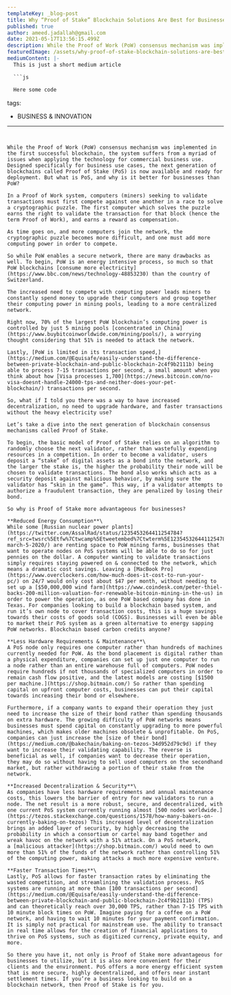 ```yaml
---
templateKey: _blog-post
title: Why “Proof of Stake” Blockchain Solutions Are Best for Businesses
published: true
author: ameed.jadallah@gmail.com
date: 2021-05-17T13:56:15.499Z
description: While the Proof of Work (PoW) consensus mechanism was implemented in the first successful blockchain, the system suffers from a myriad of issues when applying the technology for commercial business use. Designed specifically for business use cases, the next generation of blockchains called Proof of Stake (PoS) is now available and ready for deployment. But what is PoS, and why is it better for businesses than PoW?
featuredImage: /assets/why-proof-of-stake-blockchain-solutions-are-best-for-businesses_cover.png
mediumContent: |-
  This is just a short medium article

  ```js

  Here some code

  ```
tags:
  - BUSINESS & INNOVATION
---
```


While the Proof of Work (PoW) consensus mechanism was implemented in the first successful blockchain, the system suffers from a myriad of issues when applying the technology for commercial business use. Designed specifically for business use cases, the next generation of blockchains called Proof of Stake (PoS) is now available and ready for deployment. But what is PoS, and why is it better for businesses than PoW?

In a Proof of Work system, computers (miners) seeking to validate transactions must first compete against one another in a race to solve a cryptographic puzzle. The first computer which solves the puzzle earns the right to validate the transaction for that block (hence the term Proof of Work), and earns a reward as compensation.

As time goes on, and more computers join the network, the cryptographic puzzle becomes more difficult, and one must add more computing power in order to compete.

So while PoW enables a secure network, there are many drawbacks as well. To begin, PoW is an energy intensive process, so much so that PoW blockchains [consume more electricity](https://www.bbc.com/news/technology-48853230) than the country of Switzerland.

The increased need to compete with computing power leads miners to constantly spend money to upgrade their computers and group together their computing power in mining pools, leading to a more centralized network.

Right now, 70% of the largest PoW blockchain’s computing power is controlled by just 5 mining pools [concentrated in China](https://www.buybitcoinworldwide.com/mining/pools/), a worrying thought considering that 51% is needed to attack the network.

Lastly, [PoW is limited in its transaction speed,](https://medium.com/@Equisafe/easily-understand-the-difference-between-private-blockchain-and-public-blockchain-2c4f9b2111b) being able to process 7-15 transactions per second, a small amount when you think about how [Visa processes 1,700](https://news.bitcoin.com/no-visa-doesnt-handle-24000-tps-and-neither-does-your-pet-blockchain/) transactions per second.

So, what if I told you there was a way to have increased decentralization, no need to upgrade hardware, and faster transactions without the heavy electricity use?

Let’s take a dive into the next generation of blockchain consensus mechanisms called Proof of Stake.

To begin, the basic model of Proof of Stake relies on an algorithm to randomly choose the next validator, rather than wastefully expending resources in a competition. In order to become a validator, users deposit a “stake” of digital assets as a bond into the network, and the larger the stake is, the higher the probability their node will be chosen to validate transactions. The bond also works which acts as a security deposit against malicious behavior, by making sure the validator has “skin in the game”. This way, if a validator attempts to authorize a fraudulent transaction, they are penalized by losing their bond.

So why is Proof of Stake more advantageous for businesses?

**Reduced Energy Consumption**\
While some [Russian nuclear power plants](https://twitter.com/AssalRad/status/1235453264411254784?ref_src=twsrc%5Etfw%7Ctwcamp%5Etweetembed%7Ctwterm%5E1235453264411254784&ref_url=https://www.timesofisrael.com/liveblog-march-5-2020/) are renting space to PoW mining farms, businesses that want to operate nodes on PoS systems will be able to do so for just pennies on the dollar. A computer wanting to validate transactions simply requires staying powered on & connected to the network, which means a dramatic cost savings. Leaving a [MacBook Pro](https://www.overclockers.com/how-much-does-it-cost-to-run-your-pc/) on 24/7 would only cost about $47 per month, without needing to set up a [$50,000,000 wind farm](https://www.coindesk.com/peter-thiel-backs-200-million-valuation-for-renewable-bitcoin-mining-in-the-us) in order to power the operation, as one PoW based company has done in Texas. For companies looking to build a blockchain based system, and run it’s own node to cover transaction costs, this is a huge savings towards their costs of goods sold (COGS). Businesses will even be able to market their PoS system as a green alternative to energy sapping PoW networks. Blockchain based carbon credits anyone?

**Less Hardware Requirements & Maintenance**\
A PoS node only requires one computer rather than hundreds of machines currently needed for PoW. As the bond placement is digital rather than a physical expenditure, companies can set up just one computer to run a node rather than an entire warehouse full of computers. PoW nodes require hundreds if not thousands of specialized computers in order to remain cash flow positive, and the latest models are costing [$1500 per machine.](https://shop.bitmain.com/) So rather than spending capital on upfront computer costs, businesses can put their capital towards increasing their bond or elsewhere.

Furthermore, if a company wants to expand their operation they just need to increase the size of their bond rather than spending thousands on extra hardware. The growing difficulty of PoW networks means businesses must spend capital on constantly upgrading to more powerful machines, which makes older machines obsolete & unprofitable. On PoS, companies can just increase the [size of their bond](https://medium.com/@bakechain/baking-on-tezos-34d952d79c9d) if they want to increase their validating capability. The reverse is beneficial as well, if companies want to decrease their operation, they may do so without having to sell used computers on the secondhand market, but rather withdrawing a portion of their stake from the network.

**Increased Decentralization & Security**\
As companies have less hardware requirements and annual maintenance costs, this lowers the barrier of entry for new validators to run a node. The net result is a more robust, secure, and decentralized, with one current PoS system currently running almost [500 nodes worldwide.](https://tezos.stackexchange.com/questions/1578/how-many-bakers-on-currently-baking-on-tezos) This increased level of decentralization brings an added layer of security, by highly decreasing the probability in which a consortium or cartel may band together and wreak havoc on the network with a 51% attack. On a PoS network, a [malicious attacker](https://shop.bitmain.com/) would need to own more than 51% of the funds of the network rather than controlling 51% of the computing power, making attacks a much more expensive venture.

**Faster Transaction Times**\
Lastly, PoS allows for faster transaction rates by eliminating the wasted competition, and streamlining the validation process. PoS systems are running at more than [100 transactions per second](https://medium.com/@Equisafe/easily-understand-the-difference-between-private-blockchain-and-public-blockchain-2c4f9b2111b) (TPS) and can theoretically reach over 30,000 TPS, rather than 7-15 TPS with 10 minute block times on PoW. Imagine paying for a coffee on a PoW network, and having to wait 10 minutes for your payment confirmation. It is simply not practical for mainstream use. The ability to transact in real time allows for the creation of financial applications to thrive on PoS systems, such as digitized currency, private equity, and more.

So there you have it, not only is Proof of Stake more advantageous for businesses to utilize, but it is also more convenient for their clients and the environment. PoS offers a more energy efficient system that is more secure, highly decentralized, and offers near instant settlement times. If you’re a business looking to build on a blockchain network, then Proof of Stake is for you.

